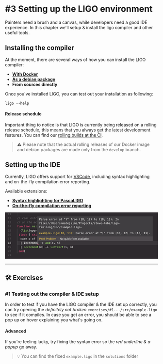 # #3 Setting up the LIGO environment

Painters need a brush and a canvas, while developers need a good IDE experience. In this chapter we'll setup & install the ligo compiler and other useful tools.

## Installing the compiler

At the moment, there are several ways of how you can install the LIGO compiler:

- **[With Docker](https://ligolang.org/docs/setup/installation/#dockerized-installation-recommended)**
- **[As a debian package](https://ligolang.org/docs/setup/installation/#debian-linux-package-installation)**
- **From sources directly**

Once you've installed LIGO, you can test out your installation as following:

```
ligo --help
```

#### Release schedule

Important thing to notice is that LIGO is currently being released on a rolling release schedule, this means that you always get the latest development features. You can find our [rolling builds at the CI](https://gitlab.com/ligolang/ligo/pipelines).

> ⚠️ Please note that the actual rolling releases of our Docker image and debian packages are made only from the `develop` branch.

## Setting up the IDE

Currently, LIGO offers support for [VSCode](https://code.visualstudio.com), including syntax highlighting and on-the-fly compilation error reporting. 

Available extensions:
- **[Syntax highlighting for PascaLIGO](https://marketplace.visualstudio.com/items?itemName=LigoLang.pascaligo-vscode)**
- **[On-the-fly compilation error reporting](https://marketplace.visualstudio.com/items?itemName=Ligo.ligo-tools)**

![error reporting](img/error-reporting.png)

---

## 🛠 Exercises

### #1 Testing out the compiler & IDE setup

In order to test if you have the LIGO compiler & the IDE set up correctly, you can try opening the *definitely not broken* `exercises/#1.../src/example.ligo` to see if it compiles. In case you get an error, you should be able to see a pop up on hover explaining you what's going on.

#### Advanced

If you're feeling lucky, try fixing the syntax error so the *red underline & a popup* go away.




> 💡 You can find the fixed `example.ligo` in the `solutions` folder
